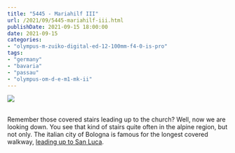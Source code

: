```yaml
---
title: "5445 - Mariahilf III"
url: /2021/09/5445-mariahilf-iii.html
publishDate: 2021-09-15 18:00:00
date: 2021-09-15
categories:
- "olympus-m-zuiko-digital-ed-12-100mm-f4-0-is-pro"
tags:
- "germany"
- "bavaria"
- "passau"
- "olympus-om-d-e-m1-mk-ii"
---
```

<div class="container">
<div class="center"><a target="_blank" href="https://d25zfm9zpd7gm5.cloudfront.net/1200x1200/2019/20190622_094858_lr.jpg"><img class="webfeedsFeaturedVisual" src="https://d25zfm9zpd7gm5.cloudfront.net/0600x0600/2019/20190622_094858_lr.jpg" /></a></div>
</div>
<br />

Remember those covered stairs leading up to the church? 
Well, now we are looking down. You see that kind of stairs 
quite often in the alpine region, but not only. The italian 
city of Bologna is famous for the longest covered walkway,
[leading up to San Luca](https://bolognauncovered.com/2019/01/18/walking-in-bologna-the-portico-and-the-sanctuary-of-san-luca/).
